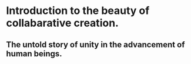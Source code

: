 # Introduction to the beauty of collabarative creation.
## The untold story of unity in the advancement of human beings.
